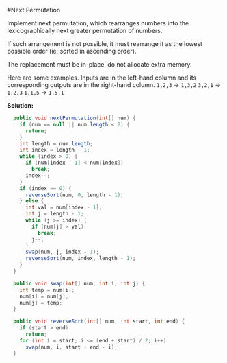 #Next Permutation

Implement next permutation, which rearranges numbers into the lexicographically next greater permutation of numbers.

If such arrangement is not possible, it must rearrange it as the lowest possible order (ie, sorted in ascending order).

The replacement must be in-place, do not allocate extra memory.

Here are some examples. Inputs are in the left-hand column and its corresponding outputs are in the right-hand column.
```1,2,3``` → ```1,3,2```
```3,2,1``` → ```1,2,3```
```1,1,5``` → ```1,5,1```

**Solution:**

```java
  public void nextPermutation(int[] num) {
    if (num == null || num.length < 2) {
      return;
    }
    int length = num.length;
    int index = length - 1;
    while (index > 0) {
      if (num[index - 1] < num[index])
        break;
      index--;
    }
    if (index == 0) {
      reverseSort(num, 0, length - 1);
    } else {
      int val = num[index - 1];
      int j = length - 1;
      while (j >= index) {
        if (num[j] > val)
          break;
        j--;
      }
      swap(num, j, index - 1);
      reverseSort(num, index, length - 1);
    }
  }

  public void swap(int[] num, int i, int j) {
    int temp = num[i];
    num[i] = num[j];
    num[j] = temp;
  }

  public void reverseSort(int[] num, int start, int end) {
    if (start > end)
      return;
    for (int i = start; i <= (end + start) / 2; i++)
      swap(num, i, start + end - i);
  }
```
